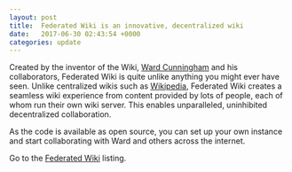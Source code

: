 ```yaml
---
layout: post
title:  Federated Wiki is an innovative, decentralized wiki
date:   2017-06-30 02:43:54 +0000
categories: update
---
```


Created by the inventor of the Wiki, <a href="https://en.wikipedia.org/wiki/Ward_Cunningham">Ward Cunningham</a>
 and his collaborators, Federated Wiki is quite unlike anything you might ever have seen.
 Unlike centralized wikis such
 as <a href="https://wikipedia.org/">Wikipedia</a>, Federated Wiki creates a seamless wiki experience
 from content provided by lots of people, each of whom run their own wiki server. This enables
 unparalleled, uninhibited decentralized collaboration.

As the code is available as open source, you can set up your own instance and start collaborating
 with Ward and others across the internet.

Go to the <a href="/products/#Federated wiki">Federated Wiki</a> listing.

